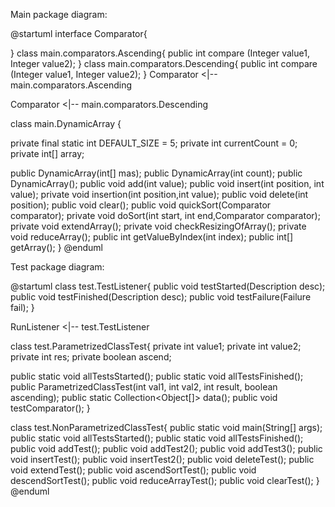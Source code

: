Main package diagram:

@startuml
interface Comparator{

}
class main.comparators.Ascending{
public int compare (Integer value1, Integer value2);
}
class main.comparators.Descending{
public int compare (Integer value1, Integer value2);
}
Comparator <|-- main.comparators.Ascending

Comparator <|-- main.comparators.Descending

class main.DynamicArray {

private final static int DEFAULT_SIZE = 5;
private int currentCount = 0;
private int[] array;

public DynamicArray(int[] mas);
public DynamicArray(int count);
public DynamicArray();
public void add(int value);
public void insert(int position, int value);
private void insertion(int position,int value);
public void delete(int position);
public void clear();
public void quickSort(Comparator<Integer> comparator);
private void doSort(int start, int end,Comparator<Integer> comparator);
private void extendArray();
private void checkResizingOfArray();
private void reduceArray();
public int getValueByIndex(int index);
public int[] getArray();
}
@enduml


Test package diagram:

@startuml
class test.TestListener{
public void testStarted(Description desc);
public void testFinished(Description desc);
public void testFailure(Failure fail);
}

RunListener <|-- test.TestListener

class test.ParametrizedClassTest{
private int value1;
private int value2;
private int res;
private boolean ascend;

public static void allTestsStarted();
public static void allTestsFinished();
public ParametrizedClassTest(int val1, int val2, int result, boolean ascending);
public static Collection<Object[]> data();
public void testComparator();
}


class test.NonParametrizedClassTest{
public static void main(String[] args);
public static void allTestsStarted();
public static void allTestsFinished();
public void addTest();
public void addTest2();
public void addTest3();
public void insertTest();
public void insertTest2();
public void deleteTest();
public void extendTest();
public void ascendSortTest();
public void descendSortTest();
public void reduceArrayTest();
public void clearTest();
}
@enduml


